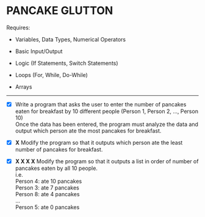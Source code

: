 # PANCAKE GLUTTON

Requires:

- Variables, Data Types, Numerical Operators

- Basic Input/Output

- Logic (If Statements, Switch Statements)

- Loops (For, While, Do-While)

- Arrays

---

- [x] Write a program that asks the user to enter the number of pancakes eaten for breakfast by 10 different people (Person 1, Person 2, ..., Person 10)\
Once the data has been entered, the program must analyze the data and output which person ate the most pancakes for breakfast.

- [x] **X** Modify the program so that it outputs which person ate the least number of pancakes for breakfast.

- [x] **X X X X** Modify the program so that it outputs a list in order of number of pancakes eaten by all 10 people.\
i.e.\
Person 4: ate 10 pancakes\
Person 3: ate 7 pancakes\
Person 8: ate 4 pancakes\
...\
Person 5: ate 0 pancakes